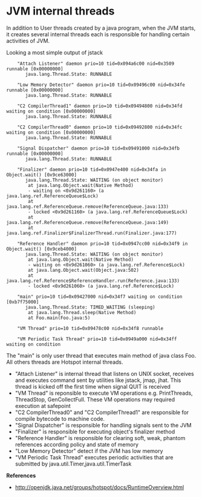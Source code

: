 # JVM internal threads

In addition to User threads created by a java program, when the JVM starts, it creates several internal threads 
each is responsible for handling certain activities of JVM. 

Looking a most simple output of jstack

        "Attach Listener" daemon prio=10 tid=0x094a6c00 nid=0x3509 runnable [0x00000000]
           java.lang.Thread.State: RUNNABLE
        
        "Low Memory Detector" daemon prio=10 tid=0x09496c00 nid=0x34fe runnable [0x00000000]
           java.lang.Thread.State: RUNNABLE
        
        "C2 CompilerThread1" daemon prio=10 tid=0x09494800 nid=0x34fd waiting on condition [0x00000000]
           java.lang.Thread.State: RUNNABLE
        
        "C2 CompilerThread0" daemon prio=10 tid=0x09492800 nid=0x34fc waiting on condition [0x00000000]
           java.lang.Thread.State: RUNNABLE
        
        "Signal Dispatcher" daemon prio=10 tid=0x09491000 nid=0x34fb runnable [0x00000000]
           java.lang.Thread.State: RUNNABLE
        
        "Finalizer" daemon prio=10 tid=0x0947e400 nid=0x34fa in Object.wait() [0x9ce63000]
           java.lang.Thread.State: WAITING (on object monitor)
        	at java.lang.Object.wait(Native Method)
        	- waiting on <0x9d261160> (a java.lang.ref.ReferenceQueue$Lock)
        	at java.lang.ref.ReferenceQueue.remove(ReferenceQueue.java:133)
        	- locked <0x9d261160> (a java.lang.ref.ReferenceQueue$Lock)
        	at java.lang.ref.ReferenceQueue.remove(ReferenceQueue.java:149)
        	at java.lang.ref.Finalizer$FinalizerThread.run(Finalizer.java:177)
        
        "Reference Handler" daemon prio=10 tid=0x0947cc00 nid=0x34f9 in Object.wait() [0x9ceb4000]
           java.lang.Thread.State: WAITING (on object monitor)
        	at java.lang.Object.wait(Native Method)
        	- waiting on <0x9d261060> (a java.lang.ref.Reference$Lock)
        	at java.lang.Object.wait(Object.java:502)
        	at java.lang.ref.Reference$ReferenceHandler.run(Reference.java:133)
        	- locked <0x9d261060> (a java.lang.ref.Reference$Lock)
        
        "main" prio=10 tid=0x09427000 nid=0x34f7 waiting on condition [0xb7f75000]
           java.lang.Thread.State: TIMED_WAITING (sleeping)
        	at java.lang.Thread.sleep(Native Method)
        	at Foo.main(Foo.java:5)
        
        "VM Thread" prio=10 tid=0x09478c00 nid=0x34f8 runnable 
        
        "VM Periodic Task Thread" prio=10 tid=0x0949a000 nid=0x34ff waiting on condition 

The "main" is only user thread that executes main method of java class Foo. All others threads are Hotspot internal
threads.

* "Attach Listener" is internal thread that listens on UNIX socket, receives and executes command sent by 
utilities like jstack, jmap, jhat. This thread is kicked off the first time when signal QUIT is received
* "VM Thread" is reponsible to execute VM operations e.g. PrintThreads, ThreadStop, GenCollectFull. These VM operations may required
execution at safepoint
* "C2 CompilerThread0" and "C2 CompilerThread1" are responsible for compile bytecode to machine code.
* "Signal Dispatcher" is responsible for handling signals sent to the JVM
* "Finalizer" is responsible for executing object's finalizer method
* "Reference Handler" is responsible for clearing soft, weak, phantom references according policy and state of memory
* "Low Memory Detector" detect if the JVM has low memory
* "VM Periodic Task Thread" executes periodic activities that are submitted by java.util.Timer,java.util.TimerTask 

**References**

* http://openjdk.java.net/groups/hotspot/docs/RuntimeOverview.html

